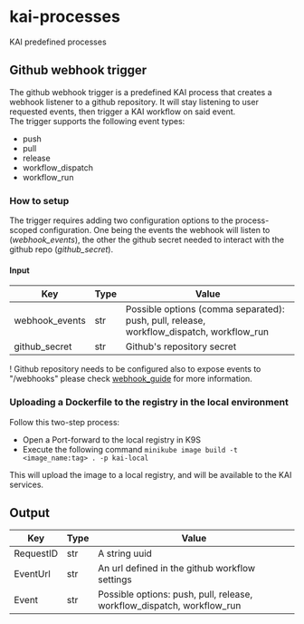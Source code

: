 # kai-processes

KAI predefined processes

## Github webhook trigger

The github webhook trigger is a predefined KAI process that creates a webhook listener to a github repository. It will stay listening to user requested events, then trigger a KAI workflow on said event.  
The trigger supports the following event types:

- push
- pull
- release
- workflow_dispatch
- workflow_run

### How to setup

The trigger requires adding two configuration options to the process-scoped configuration.
One being the events the webhook will listen to (_webhook_events_), the other the github secret needed to interact with the github repo (_github_secret_).

#### Input 

| Key            | Type | Value                                                                       |
|----------------|------|-----------------------------------------------------------------------------| 
| webhook_events | str  | Possible options (comma separated): push, pull, release, workflow_dispatch, workflow_run      |
| github_secret  | str  | Github's repository secret                                                    |

! Github repository needs to be configured also to expose events to "/webhooks" please check [webhook_guide](https://docs.github.com/webhooks/) for more information.


### Uploading a Dockerfile to the registry in the local environment

Follow this two-step process:

- Open a Port-forward to the local registry in K9S
- Execute the following command `minikube image build -t <image_name:tag> . -p kai-local`

This will upload the image to a local registry, and will be available to the KAI services.

## Output

| Key       | Type | Value                                                                  |
|-----------|------|------------------------------------------------------------------------| 
| RequestID | str  | A string uuid                                                          |
| EventUrl  | str  | An url defined in the github workflow settings                         |
| Event     | str  | Possible options: push, pull, release, workflow_dispatch, workflow_run | 
